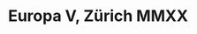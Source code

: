 ---
title: Europa V, Zürich MMXX
layout: photos
category: photos
main_image: europa/previews/547.jpeg
tags: [TBD]
photos:
  - url: europa/481.jpeg
    preview_url: europa/previews/481.jpeg
    caption: TBD
  - url: europa/482.jpeg
    preview_url: europa/previews/482.jpeg
    caption: TBD
  - url: europa/483.jpeg
    preview_url: europa/previews/483.jpeg
    caption: TBD
  - url: europa/484.jpeg
    preview_url: europa/previews/484.jpeg
    caption: TBD
  - url: europa/485.jpeg
    preview_url: europa/previews/485.jpeg
    caption: TBD
  - url: europa/486.jpeg
    preview_url: europa/previews/486.jpeg
    caption: TBD
  - url: europa/487.jpeg
    preview_url: europa/previews/487.jpeg
    caption: TBD
  - url: europa/488.jpeg
    preview_url: europa/previews/488.jpeg
    caption: TBD
  - url: europa/489.jpeg
    preview_url: europa/previews/489.jpeg
    caption: TBD
  - url: europa/490.jpeg
    preview_url: europa/previews/490.jpeg
    caption: TBD
  - url: europa/491.jpeg
    preview_url: europa/previews/491.jpeg
    caption: TBD
  - url: europa/492.jpeg
    preview_url: europa/previews/492.jpeg
    caption: TBD
  - url: europa/493.jpeg
    preview_url: europa/previews/493.jpeg
    caption: TBD
  - url: europa/494.jpeg
    preview_url: europa/previews/494.jpeg
    caption: TBD
  - url: europa/495.jpeg
    preview_url: europa/previews/495.jpeg
    caption: TBD
  - url: europa/496.jpeg
    preview_url: europa/previews/496.jpeg
    caption: TBD
  - url: europa/497.jpeg
    preview_url: europa/previews/497.jpeg
    caption: TBD
  - url: europa/498.jpeg
    preview_url: europa/previews/498.jpeg
    caption: TBD
  - url: europa/499.jpeg
    preview_url: europa/previews/499.jpeg
    caption: TBD
  - url: europa/500.jpeg
    preview_url: europa/previews/500.jpeg
    caption: TBD
  - url: europa/501.jpeg
    preview_url: europa/previews/501.jpeg
    caption: TBD
  - url: europa/502.jpeg
    preview_url: europa/previews/502.jpeg
    caption: TBD
  - url: europa/503.jpeg
    preview_url: europa/previews/503.jpeg
    caption: TBD
  - url: europa/504.jpeg
    preview_url: europa/previews/504.jpeg
    caption: TBD
  - url: europa/505.jpeg
    preview_url: europa/previews/505.jpeg
    caption: TBD
  - url: europa/506.jpeg
    preview_url: europa/previews/506.jpeg
    caption: TBD
  - url: europa/507.jpeg
    preview_url: europa/previews/507.jpeg
    caption: TBD
  - url: europa/508.jpeg
    preview_url: europa/previews/508.jpeg
    caption: TBD
  - url: europa/509.jpeg
    preview_url: europa/previews/509.jpeg
    caption: TBD
  - url: europa/510.jpeg
    preview_url: europa/previews/510.jpeg
    caption: TBD
  - url: europa/511.jpeg
    preview_url: europa/previews/511.jpeg
    caption: TBD
  - url: europa/512.jpeg
    preview_url: europa/previews/512.jpeg
    caption: TBD
  - url: europa/513.jpeg
    preview_url: europa/previews/513.jpeg
    caption: TBD
  - url: europa/514.jpeg
    preview_url: europa/previews/514.jpeg
    caption: TBD
  - url: europa/515.jpeg
    preview_url: europa/previews/515.jpeg
    caption: TBD
  - url: europa/516.jpeg
    preview_url: europa/previews/516.jpeg
    caption: TBD
  - url: europa/517.jpeg
    preview_url: europa/previews/517.jpeg
    caption: TBD
  - url: europa/518.jpeg
    preview_url: europa/previews/518.jpeg
    caption: TBD
  - url: europa/519.jpeg
    preview_url: europa/previews/519.jpeg
    caption: TBD
  - url: europa/520.jpeg
    preview_url: europa/previews/520.jpeg
    caption: TBD
  - url: europa/521.jpeg
    preview_url: europa/previews/521.jpeg
    caption: TBD
  - url: europa/522.jpeg
    preview_url: europa/previews/522.jpeg
    caption: TBD
  - url: europa/523.jpeg
    preview_url: europa/previews/523.jpeg
    caption: TBD
  - url: europa/524.jpeg
    preview_url: europa/previews/524.jpeg
    caption: TBD
  - url: europa/525.jpeg
    preview_url: europa/previews/525.jpeg
    caption: TBD
  - url: europa/526.jpeg
    preview_url: europa/previews/526.jpeg
    caption: TBD
  - url: europa/527.jpeg
    preview_url: europa/previews/527.jpeg
    caption: TBD
  - url: europa/528.jpeg
    preview_url: europa/previews/528.jpeg
    caption: TBD
  - url: europa/529.jpeg
    preview_url: europa/previews/529.jpeg
    caption: TBD
  - url: europa/530.jpeg
    preview_url: europa/previews/530.jpeg
    caption: TBD
  - url: europa/531.jpeg
    preview_url: europa/previews/531.jpeg
    caption: TBD
  - url: europa/532.jpeg
    preview_url: europa/previews/532.jpeg
    caption: TBD
  - url: europa/533.jpeg
    preview_url: europa/previews/533.jpeg
    caption: TBD
  - url: europa/534.jpeg
    preview_url: europa/previews/534.jpeg
    caption: TBD
  - url: europa/535.jpeg
    preview_url: europa/previews/535.jpeg
    caption: TBD
  - url: europa/536.jpeg
    preview_url: europa/previews/536.jpeg
    caption: TBD
  - url: europa/537.jpeg
    preview_url: europa/previews/537.jpeg
    caption: TBD
  - url: europa/538.jpeg
    preview_url: europa/previews/538.jpeg
    caption: TBD
  - url: europa/539.jpeg
    preview_url: europa/previews/539.jpeg
    caption: TBD
  - url: europa/540.jpeg
    preview_url: europa/previews/540.jpeg
    caption: TBD
  - url: europa/541.jpeg
    preview_url: europa/previews/541.jpeg
    caption: TBD
  - url: europa/542.jpeg
    preview_url: europa/previews/542.jpeg
    caption: TBD
  - url: europa/543.jpeg
    preview_url: europa/previews/543.jpeg
    caption: TBD
  - url: europa/544.jpeg
    preview_url: europa/previews/544.jpeg
    caption: TBD
  - url: europa/545.jpeg
    preview_url: europa/previews/545.jpeg
    caption: TBD
  - url: europa/546.jpeg
    preview_url: europa/previews/546.jpeg
    caption: TBD
  - url: europa/547.jpeg
    preview_url: europa/previews/547.jpeg
    caption: TBD
  - url: europa/548.jpeg
    preview_url: europa/previews/548.jpeg
    caption: TBD
  - url: europa/549.jpeg
    preview_url: europa/previews/549.jpeg
    caption: TBD
  - url: europa/550.jpeg
    preview_url: europa/previews/550.jpeg
    caption: TBD
  - url: europa/551.jpeg
    preview_url: europa/previews/551.jpeg
    caption: TBD
  - url: europa/552.jpeg
    preview_url: europa/previews/552.jpeg
    caption: TBD
  - url: europa/553.jpeg
    preview_url: europa/previews/553.jpeg
    caption: TBD
  - url: europa/554.jpeg
    preview_url: europa/previews/554.jpeg
    caption: TBD
  - url: europa/555.jpeg
    preview_url: europa/previews/555.jpeg
    caption: TBD
  - url: europa/556.jpeg
    preview_url: europa/previews/556.jpeg
    caption: TBD
  - url: europa/557.jpeg
    preview_url: europa/previews/557.jpeg
    caption: TBD
  - url: europa/558.jpeg
    preview_url: europa/previews/558.jpeg
    caption: TBD
  - url: europa/559.jpeg
    preview_url: europa/previews/559.jpeg
    caption: TBD
  - url: europa/560.jpeg
    preview_url: europa/previews/560.jpeg
    caption: TBD
  - url: europa/561.jpeg
    preview_url: europa/previews/561.jpeg
    caption: TBD
  - url: europa/562.jpeg
    preview_url: europa/previews/562.jpeg
    caption: TBD
  - url: europa/563.jpeg
    preview_url: europa/previews/563.jpeg
    caption: TBD
  - url: europa/564.jpeg
    preview_url: europa/previews/564.jpeg
    caption: TBD
  - url: europa/565.jpeg
    preview_url: europa/previews/565.jpeg
    caption: TBD
  - url: europa/566.jpeg
    preview_url: europa/previews/566.jpeg
    caption: TBD
  - url: europa/567.jpeg
    preview_url: europa/previews/567.jpeg
    caption: TBD
  - url: europa/568.jpeg
    preview_url: europa/previews/568.jpeg
    caption: TBD
  - url: europa/569.jpeg
    preview_url: europa/previews/569.jpeg
    caption: TBD
  - url: europa/570.jpeg
    preview_url: europa/previews/570.jpeg
    caption: TBD
  - url: europa/571.jpeg
    preview_url: europa/previews/571.jpeg
    caption: TBD
  - url: europa/572.jpeg
    preview_url: europa/previews/572.jpeg
    caption: TBD
---